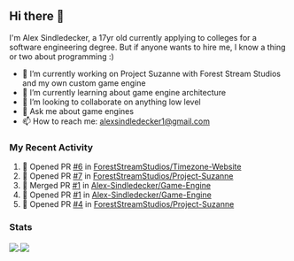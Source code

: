 ## Hi there 👋

I'm Alex Sindledecker, a 17yr old currently applying to colleges for a software engineering degree. But if anyone wants to hire me, I know a thing or two about programming :)

- 🔭 I’m currently working on Project Suzanne with Forest Stream Studios and my own custom game engine
- 🌱 I’m currently learning about game engine architecture
- 👯 I’m looking to collaborate on anything low level
- 💬 Ask me about game engines
- 📫 How to reach me: alexsindledecker1@gmail.com

### My Recent Activity
<!--START_SECTION:activity-->
1. 💪 Opened PR [#6](https://github.com//ForestStreamStudios/Timezone-Website/pull/6) in [ForestStreamStudios/Timezone-Website](https://github.com//ForestStreamStudios/Timezone-Website)
2. 💪 Opened PR [#7](https://github.com//ForestStreamStudios/Project-Suzanne/pull/7) in [ForestStreamStudios/Project-Suzanne](https://github.com//ForestStreamStudios/Project-Suzanne)
3. 🎉 Merged PR [#1](https://github.com//Alex-Sindledecker/Game-Engine/pull/1) in [Alex-Sindledecker/Game-Engine](https://github.com//Alex-Sindledecker/Game-Engine)
4. 💪 Opened PR [#1](https://github.com//Alex-Sindledecker/Game-Engine/pull/1) in [Alex-Sindledecker/Game-Engine](https://github.com//Alex-Sindledecker/Game-Engine)
5. 💪 Opened PR [#4](https://github.com//ForestStreamStudios/Project-Suzanne/pull/4) in [ForestStreamStudios/Project-Suzanne](https://github.com//ForestStreamStudios/Project-Suzanne)
<!--END_SECTION:activity-->

<div align="left">
  <h3>Stats</h3>
</div>
<div align="left">
  <a href="https://github.com/Alex-Sindledecker" target="_blank">
    <img align="center"
      src="https://github-readme-stats-seven-chi.vercel.app/api?username=Alex-Sindledecker&hide=stars&theme=ayu-mirage">
  </a>
  <a href="https://github.com/search?o=desc&q=user%3AAlex-Sindledecker&s=stars&type=Repositories">
    <img align="center"
      src="https://github-readme-stats-seven-chi.vercel.app/api/top-langs/?username=Alex-Sindledecker&layout=compact&theme=ayu-mirage">
  </a>
</div>
